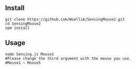 ## Install
```shell
git clone https://github.com/WoelliA/SensingMouse2.git
cd SensingMouse2
npm install
```

## Usage
```shell
node Sensing.js Mouse1
#Please change the third argument with the mouse you use.
#Mouse1 ~ Mouse5
```
